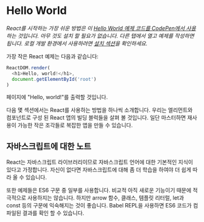 # Hello World
*React를 시작하는 가장 쉬운 방법은 이 [Hello World 예제 코드를 CodePen에서 사용](https://reactjs.org/redirect-to-codepen/hello-world)하는 것입니다. 아무 것도 설치 할 필요가 없습니다. 다른 탭에서 열고 예제를 작성하면 됩니다. 로컬 개발 환경에서 사용하려면 [설치 섹션]([installation]-try-react.md)을 확인하세요.*

가장 작은 React 예제는 다음과 같습니다:
```javascript
ReactDOM.render(
  <h1>Hello, world!</h1>,
  document.getElementById('root')
)
```
페이지에 "Hello, world!"를 출력할 것입니다.

다음 몇 섹션에서는 React를 사용하는 방법을 하나씩 소개합니다. 우리는 엘리먼트와 컴포넌트로 구성 된 React 앱의 빌딩 블럭들을 살펴 볼 것입니다. 일단 마스터하면 재사용이 가능한 작은 조각들로 복잡한 앱을 만들 수 있습니다.
## 자바스크립트에 대한 노트
React는 자바스크립트 라이브러리이므로 자바스크립트 언어에 대한 기본적인 지식이 있다고 가정합니다. 자신이 없다면 자바스크립트에 대해 좀 더 학습을 하여야 더 쉽게 따라 올 수 있습니다.

또한 예제들은 ES6 구문 중 일부를 사용합니다. 비교적 아직 새로운 기능이기 때문에 적극적으로 사용하지는 않습니다. 하지만 arrow 함수, 클래스, 템플릿 리터럴, let과 const 등의 구문에 익숙해지는 것이 좋습니다. Babel REPL을 사용하면 ES6 코드가 컴파일된 결과를 확인 할 수 있습니다.